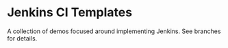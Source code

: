 # Jenkins CI Templates
A collection of demos focused around implementing Jenkins.
See branches for details.
